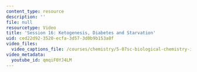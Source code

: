 ```yaml
---
content_type: resource
description: ''
file: null
resourcetype: Video
title: 'Session 16: Ketogenesis, Diabetes and Starvation'
uid: ced22d92-3520-ecfa-3d57-3d0b9b153a8f
video_files:
  video_captions_file: /courses/chemistry/5-07sc-biological-chemistry-i-fall-2013/module-ii/session-16/session-16-ketogenesis-diabetes-and-starvation/qmqiF0YJ4LM.vtt
video_metadata:
  youtube_id: qmqiF0YJ4LM
---
```

